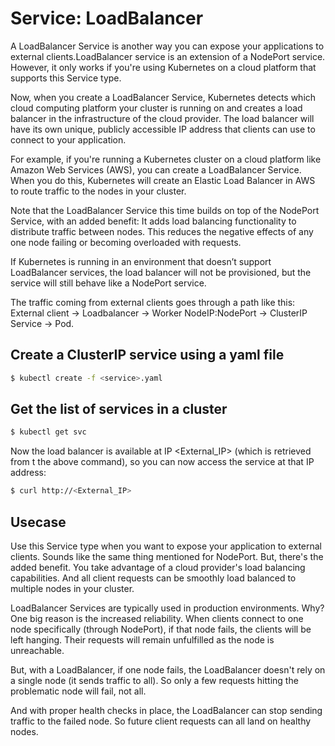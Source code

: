 # Service: LoadBalancer
A LoadBalancer Service is another way you can expose your applications to external clients.LoadBalancer service is an extension of a NodePort service. However, it only works if you're using Kubernetes on a cloud platform that supports this Service type.

Now, when you create a LoadBalancer Service, Kubernetes detects which cloud computing platform your cluster is running on and creates a load balancer in the infrastructure of the cloud provider. The load balancer will have its own unique, publicly accessible IP address that clients can use to connect to your application.

For example, if you're running a Kubernetes cluster on a cloud platform like Amazon Web Services (AWS), you can create a LoadBalancer Service. When you do this, Kubernetes will create an Elastic Load Balancer in AWS to route traffic to the nodes in your cluster.

Note that the LoadBalancer Service this time builds on top of the NodePort Service, with an added benefit: It adds load balancing functionality to distribute traffic between nodes. This reduces the negative effects of any one node failing or becoming overloaded with requests.

If Kubernetes is running in an environment that doesn’t support LoadBalancer services, the load balancer will not be provisioned, but the service will still behave like a NodePort service.

The traffic coming from external clients goes through a path like this: External client -> Loadbalancer -> Worker NodeIP:NodePort -> ClusterIP Service -> Pod.

## Create a ClusterIP service using a yaml file
```bash
$ kubectl create -f <service>.yaml
```
## Get the list of services in a cluster
```bash
$ kubectl get svc
```

Now the load balancer is available at IP <External_IP> (which is retrieved from t the above command), so you can now access the service at that IP address:
```bash
$ curl http://<External_IP>
```

## Usecase
Use this Service type when you want to expose your application to external clients. Sounds like the same thing mentioned for NodePort. But, there's the added benefit. You take advantage of a cloud provider's load balancing capabilities. And all client requests can be smoothly load balanced to multiple nodes in your cluster.

LoadBalancer Services are typically used in production environments. Why? One big reason is the increased reliability. When clients connect to one node specifically (through NodePort), if that node fails, the clients will be left hanging. Their requests will remain unfulfilled as the node is unreachable.

But, with a LoadBalancer, if one node fails, the LoadBalancer doesn't rely on a single node (it sends traffic to all). So only a few requests hitting the problematic node will fail, not all.

And with proper health checks in place, the LoadBalancer can stop sending traffic to the failed node. So future client requests can all land on healthy nodes.
